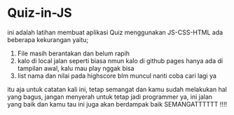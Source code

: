 # Quiz-in-JS
ini adalah latihan membuat aplikasi Quiz menggunakan JS-CSS-HTML
ada beberapa kekurangan yaitu;
1. File masih berantakan dan belum rapih
2. kalo di local jalan seperti biasa nmun kalo di github pages hanya ada di tampilan awal, kalu mau play nggak bisa
3. list nama dan nilai pada highscore blm muncul nanti coba cari lagi ya

itu aja untuk catatan kali ini, tetap semangat dan kamu sudah melakukan hal yang bagus,
jangan menyerah untuk tetap jadi programmer ya, ini jalan yang baik dan kamu tau ini juga akan berdampak baik
SEMANGATTTTTT !!!!
